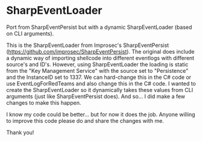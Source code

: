 # SharpEventLoader
Port from SharpEventPersist but with a dynamic SharpEventLoader (based on CLI arguments).

This is the SharpEventLoader from Improsec's SharpEventPersist (https://github.com/improsec/SharpEventPersist). The original does include a dynamic way of importing shellcode into different eventlogs with different source's and ID's. However, using SharpEventLoader the loading is static from the "Key Management Service" with the source set to "Persistence" and the InstanceID set to 1337. We can hard-change this in the C# code or use EventLogForRedTeams and also change this in the C# code. I wanted to create the SharpEventLoader so it dynamically takes these values from CLI arguments (just like SharpEventPersist does). And so... I did make a few changes to make this happen. 

I know my code could be better... but for now it does the job. Anyone willing to improve this code please do and share the changes with me. 

Thank you!

